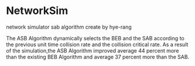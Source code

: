 # NetworkSim

network simulator sab algorithm create by hye-rang
 

The ASB Algorithm dynamically selects the BEB and the SAB according to the previous unit time collision rate and 
the collision critical rate. As a result of the  simulation,the ASB Algorithm improved average 44 percent 
more than the existing BEB Algorithm and average 37 percent more than the SAB.
